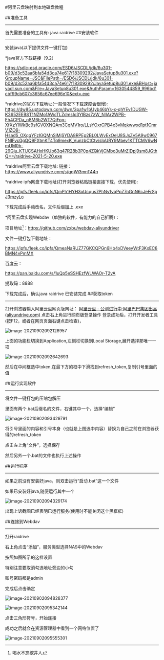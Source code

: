 #‌阿里云盘映射到本地磁盘教程

##准备工具

-------------------------------------------------

首先需要准备的工具有:
java
raidrive
#‌#安装软件

---------------------------------------------------------------------------

安装java(以下提供文件一键打包)

*java官方下载链接（9.2）

<https://sdlc-esd.oracle.com/ESD6/JSCDL/jdk/8u301-b09/d3c52aa6bfa54d3ca74e617f18309292/JavaSetup8u301.exe?GroupName=JSC&FilePath=/ESD6/JSCDL/jdk/8u301-b09/d3c52aa6bfa54d3ca74e617f18309292/JavaSetup8u301.exe&BHost=javadl.sun.com&File=JavaSetup8u301.exe&AuthParam=1630544859_996bd1cbf99cb607c3656c67ee696e10&ext=.exe>

*raidrive的官方下载地址(一般情况下下载速度会很慢):
<https://dw85.uptodown.com/dwn/3pafw1bUyb46bYs-x-qhYEv1DUGW-K3652EEB8T1NZMo1AWcTLZdmsIo3YIBzs7zW_NlIAr2WPB-Fh4CPDa_n8M6b2WT7QiFpp-XfXzYlWkBc9sfGVOXNQAm3CqMV1ro/LLsYOxrCPB4x3vMqkwwxd1pt1CmrV1ZO9-HsadS_OXqqYFzIGQMnSiMjSYDA8RPEp2BL0LWvExOelJ8SJsZv5A9w0967FNIFvcGgQQ9FXtmKT4Tq9mexK_VunzbCtCtv/sIoURY9Mbev1KTTCMV6wNmUM0b-29Gju_KTUCSAHxHKUb63q47R28b3P0p4ZQkVjCMbo3uMrZIDpj9sm8JGthQ==/raidrive-2021-5-20.exe>

*raidrive阿里云盘下载地址:
 链接：<https://www.aliyundrive.com/s/qqWi3mnT44n>

*raidrive ipfs网盘下载地址(打开浏览器粘贴链接直接下载，优先使用):

<https://ipfs.fleek.co/ipfs/QmPh1HYH3oUcqus7PhNv1vqPpZ7nGnN6cJeFrSgJ3mzyLo>

下载完成后手动改名，文件后缀加上 .exe

*阿里云盘实现Webdav（单独的软件，有能力的自己折腾）：

项目地址[^*]：<https://github.com/zxbu/webdav-aliyundriver>

[^*]:喝水不忘挖井人

文件一键打包下载地址：

<https://ipfs.fleek.co/ipfs/QmeaNaRUZ77GKCQPGn6Hb4xDVeeyWtF3KxEC8BMN4vPmMX>

百度云：

https://pan.baidu.com/s/1uQp5eSSHEzfWLWAOr-T2vA

提取码：8888

下载完成后，确认java  raidrive 已安装完成
#‌#获取token

---

打开浏览器输入阿里云盘网页版网址：
[阿里云盘 - 公测进行中·阿里巴巴集团出品 (aliyundrive.com)](https://www.aliyundrive.com/)
点击右上角进行网页版登录操作
登录成功后，打开开发者工具(按F12，或者在网页页面右键点击检查)，

![image-20210902092128957](C:\Users\86133\AppData\Roaming\Typora\typora-user-images\image-20210902092128957.png)

上面的功能栏切换到Application,左侧栏切换到Local Storage,展开选择那唯一一项

![image-20210902092642693](C:\Users\86133\AppData\Roaming\Typora\typora-user-images\image-20210902092642693.png)

然后在中间框选中token,在最下方的框中下滑找到refresh_token,复制引号里面的值

##运行实现软件

-----------------------------

将文件一键打包的压缩包解压

里面有两个.bat后缀名的文件，右键其中一个，选择“编辑”

![image-20210902093429791](C:\Users\86133\AppData\Roaming\Typora\typora-user-images\image-20210902093429791.png)

将引号里面的内容和引号本身（也就是上图选中内容）替换为自己之前在浏览器获得的refresh_token

点击左上角“文件”，选择保存

然后另外一个.bat的文件也执行上述操作

##运行程序

--------------------------

如果之前没有安装好java，则双击运行“启动.bat”这一个文件

如果已安装好java,随便运行其中一个

![image-20210902094329174](C:\Users\86133\AppData\Roaming\Typora\typora-user-images\image-20210902094329174.png)

出现上诉截图已经表明已运行服务(使用时不能关闭这个黑框框)

##连接到Webdav

-------

打开raidrive

右上角点击“添加”，服务类型选择NAS中的Webdav

按照如图所示的这样设置

特别注意要取消勾选地址旁边的小勾

账号密码都是admin

完成后点击确定

![image-20210902094828377](C:\Users\86133\AppData\Roaming\Typora\typora-user-images\image-20210902094828377.png)

![image-20210902095342144](C:\Users\86133\AppData\Roaming\Typora\typora-user-images\image-20210902095342144.png)

点击三角形符号，开始连接

成功之后就会在资源管理器中看到一个网络位置了

![image-20210902095555301](C:\Users\86133\AppData\Roaming\Typora\typora-user-images\image-20210902095555301.png)

 
